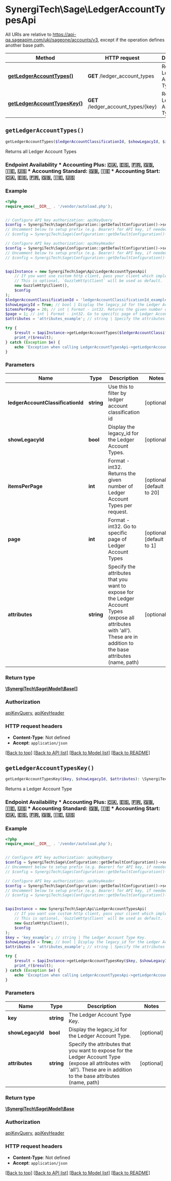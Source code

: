 # SynergiTech\Sage\LedgerAccountTypesApi

All URIs are relative to https://api-qa.sageapim.com/uki/sageone/accounts/v3, except if the operation defines another base path.

| Method | HTTP request | Description |
| ------------- | ------------- | ------------- |
| [**getLedgerAccountTypes()**](LedgerAccountTypesApi.md#getLedgerAccountTypes) | **GET** /ledger_account_types | Returns all Ledger Account Types |
| [**getLedgerAccountTypesKey()**](LedgerAccountTypesApi.md#getLedgerAccountTypesKey) | **GET** /ledger_account_types/{key} | Returns a Ledger Account Type |


## `getLedgerAccountTypes()`

```php
getLedgerAccountTypes($ledgerAccountClassificationId, $showLegacyId, $itemsPerPage, $page, $attributes): \SynergiTech\Sage\Model\Base[]
```

Returns all Ledger Account Types

### Endpoint Availability  * Accounting Plus: 🇨🇦, 🇪🇸, 🇫🇷, 🇬🇧, 🇮🇪, 🇺🇸 * Accounting Standard: 🇬🇧, 🇮🇪 * Accounting Start: 🇨🇦, 🇪🇸, 🇫🇷, 🇬🇧, 🇮🇪, 🇺🇸

### Example

```php
<?php
require_once(__DIR__ . '/vendor/autoload.php');


// Configure API key authorization: apiKeyQuery
$config = SynergiTech\Sage\Configuration::getDefaultConfiguration()->setApiKey('subscription-key', 'YOUR_API_KEY');
// Uncomment below to setup prefix (e.g. Bearer) for API key, if needed
// $config = SynergiTech\Sage\Configuration::getDefaultConfiguration()->setApiKeyPrefix('subscription-key', 'Bearer');

// Configure API key authorization: apiKeyHeader
$config = SynergiTech\Sage\Configuration::getDefaultConfiguration()->setApiKey('Ocp-Apim-Subscription-Key', 'YOUR_API_KEY');
// Uncomment below to setup prefix (e.g. Bearer) for API key, if needed
// $config = SynergiTech\Sage\Configuration::getDefaultConfiguration()->setApiKeyPrefix('Ocp-Apim-Subscription-Key', 'Bearer');


$apiInstance = new SynergiTech\Sage\Api\LedgerAccountTypesApi(
    // If you want use custom http client, pass your client which implements `GuzzleHttp\ClientInterface`.
    // This is optional, `GuzzleHttp\Client` will be used as default.
    new GuzzleHttp\Client(),
    $config
);
$ledgerAccountClassificationId = 'ledgerAccountClassificationId_example'; // string | Use this to filter by ledger account classification id
$showLegacyId = True; // bool | Display the legacy_id for the Ledger Account Types.
$itemsPerPage = 20; // int | Format - int32. Returns the given number of Ledger Account Types per request.
$page = 1; // int | Format - int32. Go to specific page of Ledger Account Types
$attributes = 'attributes_example'; // string | Specify the attributes that you want to expose for the Ledger Account Types (expose all attributes with 'all'). These are in addition to the base attributes (name, path)

try {
    $result = $apiInstance->getLedgerAccountTypes($ledgerAccountClassificationId, $showLegacyId, $itemsPerPage, $page, $attributes);
    print_r($result);
} catch (Exception $e) {
    echo 'Exception when calling LedgerAccountTypesApi->getLedgerAccountTypes: ', $e->getMessage(), PHP_EOL;
}
```

### Parameters

| Name | Type | Description  | Notes |
| ------------- | ------------- | ------------- | ------------- |
| **ledgerAccountClassificationId** | **string**| Use this to filter by ledger account classification id | [optional] |
| **showLegacyId** | **bool**| Display the legacy_id for the Ledger Account Types. | [optional] |
| **itemsPerPage** | **int**| Format - int32. Returns the given number of Ledger Account Types per request. | [optional] [default to 20] |
| **page** | **int**| Format - int32. Go to specific page of Ledger Account Types | [optional] [default to 1] |
| **attributes** | **string**| Specify the attributes that you want to expose for the Ledger Account Types (expose all attributes with &#39;all&#39;). These are in addition to the base attributes (name, path) | [optional] |

### Return type

[**\SynergiTech\Sage\Model\Base[]**](../Model/Base.md)

### Authorization

[apiKeyQuery](../../README.md#apiKeyQuery), [apiKeyHeader](../../README.md#apiKeyHeader)

### HTTP request headers

- **Content-Type**: Not defined
- **Accept**: `application/json`

[[Back to top]](#) [[Back to API list]](../../README.md#endpoints)
[[Back to Model list]](../../README.md#models)
[[Back to README]](../../README.md)

## `getLedgerAccountTypesKey()`

```php
getLedgerAccountTypesKey($key, $showLegacyId, $attributes): \SynergiTech\Sage\Model\Base
```

Returns a Ledger Account Type

### Endpoint Availability  * Accounting Plus: 🇨🇦, 🇪🇸, 🇫🇷, 🇬🇧, 🇮🇪, 🇺🇸 * Accounting Standard: 🇬🇧, 🇮🇪 * Accounting Start: 🇨🇦, 🇪🇸, 🇫🇷, 🇬🇧, 🇮🇪, 🇺🇸

### Example

```php
<?php
require_once(__DIR__ . '/vendor/autoload.php');


// Configure API key authorization: apiKeyQuery
$config = SynergiTech\Sage\Configuration::getDefaultConfiguration()->setApiKey('subscription-key', 'YOUR_API_KEY');
// Uncomment below to setup prefix (e.g. Bearer) for API key, if needed
// $config = SynergiTech\Sage\Configuration::getDefaultConfiguration()->setApiKeyPrefix('subscription-key', 'Bearer');

// Configure API key authorization: apiKeyHeader
$config = SynergiTech\Sage\Configuration::getDefaultConfiguration()->setApiKey('Ocp-Apim-Subscription-Key', 'YOUR_API_KEY');
// Uncomment below to setup prefix (e.g. Bearer) for API key, if needed
// $config = SynergiTech\Sage\Configuration::getDefaultConfiguration()->setApiKeyPrefix('Ocp-Apim-Subscription-Key', 'Bearer');


$apiInstance = new SynergiTech\Sage\Api\LedgerAccountTypesApi(
    // If you want use custom http client, pass your client which implements `GuzzleHttp\ClientInterface`.
    // This is optional, `GuzzleHttp\Client` will be used as default.
    new GuzzleHttp\Client(),
    $config
);
$key = 'key_example'; // string | The Ledger Account Type Key.
$showLegacyId = True; // bool | Display the legacy_id for the Ledger Account Type.
$attributes = 'attributes_example'; // string | Specify the attributes that you want to expose for the Ledger Account Type (expose all attributes with 'all'). These are in addition to the base attributes (name, path)

try {
    $result = $apiInstance->getLedgerAccountTypesKey($key, $showLegacyId, $attributes);
    print_r($result);
} catch (Exception $e) {
    echo 'Exception when calling LedgerAccountTypesApi->getLedgerAccountTypesKey: ', $e->getMessage(), PHP_EOL;
}
```

### Parameters

| Name | Type | Description  | Notes |
| ------------- | ------------- | ------------- | ------------- |
| **key** | **string**| The Ledger Account Type Key. | |
| **showLegacyId** | **bool**| Display the legacy_id for the Ledger Account Type. | [optional] |
| **attributes** | **string**| Specify the attributes that you want to expose for the Ledger Account Type (expose all attributes with &#39;all&#39;). These are in addition to the base attributes (name, path) | [optional] |

### Return type

[**\SynergiTech\Sage\Model\Base**](../Model/Base.md)

### Authorization

[apiKeyQuery](../../README.md#apiKeyQuery), [apiKeyHeader](../../README.md#apiKeyHeader)

### HTTP request headers

- **Content-Type**: Not defined
- **Accept**: `application/json`

[[Back to top]](#) [[Back to API list]](../../README.md#endpoints)
[[Back to Model list]](../../README.md#models)
[[Back to README]](../../README.md)
